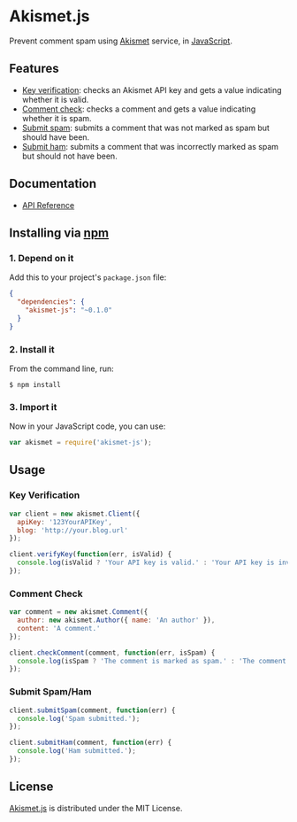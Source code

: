 # Akismet.js
Prevent comment spam using [Akismet](https://akismet.com) service, in [JavaScript](https://developer.mozilla.org/en-US/docs/Web/JavaScript).
	
## Features
* [Key verification](https://akismet.com/development/api/#verify-key): checks an Akismet API key and gets a value indicating whether it is valid.
* [Comment check](https://akismet.com/development/api/#comment-check): checks a comment and gets a value indicating whether it is spam.
* [Submit spam](https://akismet.com/development/api/#submit-spam): submits a comment that was not marked as spam but should have been.
* [Submit ham](https://akismet.com/development/api/#submit-ham): submits a comment that was incorrectly marked as spam but should not have been.

## Documentation
* [API Reference](http://akismet.belin.io/api)

## Installing via [npm](https://npmjs.org)

### 1. Depend on it
Add this to your project's `package.json` file:
```json
{
  "dependencies": {
    "akismet-js": "~0.1.0"
  }
}
```

### 2. Install it
From the command line, run:
```shell
$ npm install
```
	
### 3. Import it
Now in your JavaScript code, you can use:
```js
var akismet = require('akismet-js');
```

## Usage

### Key Verification
```js
var client = new akismet.Client({
  apiKey: '123YourAPIKey',
  blog: 'http://your.blog.url'
});

client.verifyKey(function(err, isValid) {
  console.log(isValid ? 'Your API key is valid.' : 'Your API key is invalid.')
});
```
	
### Comment Check
```js
var comment = new akismet.Comment({
  author: new akismet.Author({ name: 'An author' }),
  content: 'A comment.'
});

client.checkComment(comment, function(err, isSpam) {
  console.log(isSpam ? 'The comment is marked as spam.' : 'The comment is marked as ham.')
});
```
	
### Submit Spam/Ham
```js
client.submitSpam(comment, function(err) {
  console.log('Spam submitted.');
});

client.submitHam(comment, function(err) {
  console.log('Ham submitted.');
});
```

## License
[Akismet.js](https://npmjs.org/package/akismet-js) is distributed under the MIT License.

